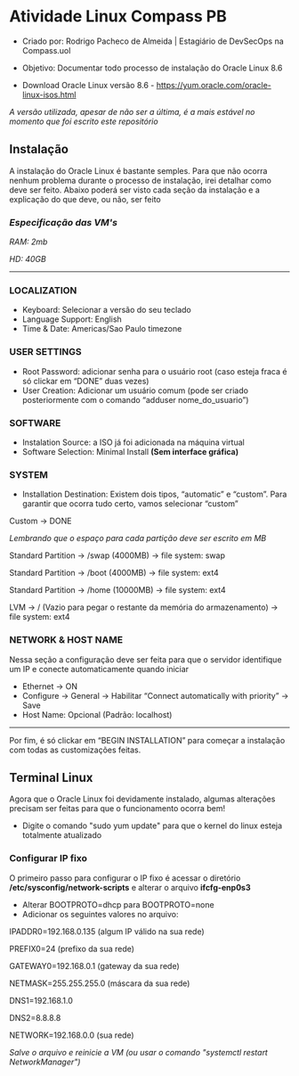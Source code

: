 # Atividade Linux Compass PB 
- Criado por: Rodrigo Pacheco de Almeida | Estagiário de DevSecOps na Compass.uol

- Objetivo: Documentar todo processo de instalação do Oracle Linux 8.6

- Download Oracle Linux versão 8.6 - https://yum.oracle.com/oracle-linux-isos.html

*A versão utilizada, apesar de não ser a última, é a mais estável no momento que foi escrito este repositório*

## Instalação
A instalação do Oracle Linux é bastante semples. Para que não ocorra nenhum problema durante o processo de instalação, irei detalhar como deve ser feito.
Abaixo poderá ser visto cada seção da instalação e a explicação do que deve, ou não, ser feito

### *Especificação das VM's* 
*RAM: 2mb*

*HD: 40GB*

----------------------------------------------------------------------------------------------------------------------------------------------------------
### LOCALIZATION
- Keyboard: Selecionar a versão  do seu teclado
- Language Support: English
- Time & Date: Americas/Sao Paulo timezone

### USER SETTINGS
- Root Password: adicionar senha para o usuário root (caso esteja fraca é só clickar em “DONE” duas vezes)
- User Creation: Adicionar um usuário comum (pode ser criado posteriormente com o comando “adduser nome_do_usuario”) 

### SOFTWARE
- Instalation Source: a ISO já foi adicionada na máquina virtual 
- Software Selection: Minimal Install **(Sem interface gráfica)**

### SYSTEM

- Installation Destination: Existem dois tipos, “automatic” e “custom”. Para garantir que ocorra tudo certo, vamos selecionar “custom”

Custom -> DONE

*Lembrando que o espaço para cada partição deve ser escrito em MB*

Standard Partition -> /swap (4000MB) -> file system: swap

Standard Partition -> /boot (4000MB) -> file system: ext4

Standard Partition -> /home (10000MB) -> file system: ext4

LVM -> / (Vazio para pegar o restante da memória do armazenamento) -> file system: ext4

### NETWORK & HOST NAME

Nessa seção a configuração deve ser feita para que o servidor identifique um IP e conecte automaticamente quando iniciar 

- Ethernet -> ON 
- Configure -> General -> Habilitar “Connect automatically with priority” -> Save
- Host Name: Opcional (Padrão: localhost)


------------------------------------------------------------------------------------------------------------------------------------------------------------
Por fim, é só clickar em “BEGIN INSTALLATION” para começar a instalação com todas as customizações feitas. 

## Terminal Linux

Agora que o Oracle Linux foi devidamente instalado, algumas alterações precisam ser feitas para que o funcionamento ocorra bem!

- Digite o comando "sudo yum update" para que o kernel do linux esteja totalmente atualizado

### Configurar IP fixo

O primeiro passo para configurar o IP fixo é acessar o diretório **/etc/sysconfig/network-scripts** e alterar o arquivo **ifcfg-enp0s3**

- Alterar BOOTPROTO=dhcp para BOOTPROTO=none
- Adicionar os seguintes valores no arquivo:

IPADDR0=192.168.0.135 (algum IP válido na sua rede)

PREFIX0=24 (prefixo da sua rede)

GATEWAY0=192.168.0.1 (gateway da sua rede)

NETMASK=255.255.255.0 (máscara da sua rede)

DNS1=192.168.1.0

DNS2=8.8.8.8

NETWORK=192.168.0.0 (sua rede)

*Salve o arquivo e reinicie a VM (ou usar o comando "systemctl restart NetworkManager")*



